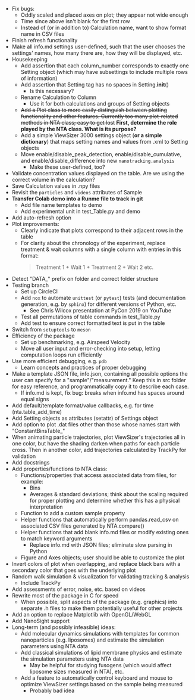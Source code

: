 - Fix bugs:
  - Oddly scaled and placed axes on plot; they appear not wide enough
  - Time since above isn't blank for the first row
  - Instead of (or in addition to) Calculation name, want to show format name in CSV files
- Finish refresh functionality
- Make all info.md settings user-defined, such that the user chooses the settings' names, how many there are, how they will be displayed, etc.
- Housekeeping
  - Add assertion that each column_number corresponds to exactly one Setting object (which may have subsettings to include multiple rows of information)
  - Add assertion that Setting tag has no spaces in Setting.__init__()
    - Is this necessary?
  - Rename Calculation to Column
    - Use it for both calculations and groups of Setting objects
  - ~~Add a Plot class to more easily distinguish between plotting functionality and other features. Currently too many plot-related methods in NTA class; easy to get lost~~ **First, determine the role played by the NTA class. What is its purpose?**
  - Add a simple ViewSizer 3000 settings object (**or a simple dictionary**) that maps setting names and values from .xml to Setting objects
  - Move enable/disable_peak_detection, enable/disable_cumulative, and enable/disable_difference into new `nanotracking.analysis`
    - Make these user-defined, too?
- Validate concentration values displayed on the table. Are we using the correct volume in the calculation?
- Save Calculation values in .npy files
- Revisit the `particles` and `videos` attributes of Sample
- **Transfer Colab demo into a Runme file to track in git**
  - Add file name templates to demo
  - Add experimental unit in test_Table.py and demo
- Add auto-refresh option
- Plot improvements:
  - Clearly indicate that plots correspond to their adjacent rows in the table
  - For clarity about the chronology of the experiment, replace treatment & wait columns with a single column with entries in this format:
    > Treatment 1 +
    > Wait 1 +
    > Treatment 2 +
    > Wait 2
    > etc.
- Detect "DATA_" prefix on folder and correct folder structure
- Testing branch
  - Set up CircleCI
  - Add `nox` to automate `unittest` (or `pytest`) tests (and documentation generation, e.g. by `sphinx`) for different versions of Python, etc.
    - See Chris Wilcox presentation at PyCon 2019 on YouTube
  - Test all permutations of table commands in test_Table.py
  - Add test to ensure correct formatted text is put in the table
- Switch from `setuptools` to `meson`
- Efficiency of the package
  - Set up benchmarking, e.g. Airspeed Velocity
  - Move all user input and error-checking into setup, letting computation loops run efficiently
- Use more efficient debugging, e.g. `pdb`
  - Learn concepts and practices of proper debugging
- Make a template JSON file, info.json, containing all possible options the user can specify for a "sample"/"measurement." Keep this in src folder for easy reference, and programmatically copy it to describe each case.
  - If info.md is kept, fix bug: breaks when info.md has spaces around equal signs
- Add default/template format/value callbacks, e.g. for time (nta.table_add_time)
- Add Setting objects as attributes (setattr) of Settings object
- Add option to plot .dat files other than those whose names start with "ConstantBinsTable_"
- When animating particle trajectories, plot ViewSizer's trajectories all in one color, but have the shading darken when paths for each particle cross. Then in another color, add trajectories calculated by TrackPy for validation
- Add docstrings
- Add properties/functions to NTA class:
  - Functions/properties that access associated data from files, for example:
    - Bins
    - Averages & standard deviations; think about the scaling required for proper plotting and determine whether this has a physical interpretation
  - Function to add a custom sample property
  - Helper functions that automatically perform pandas.read_csv on associated CSV files generated by NTA.compare()
  - Helper functions that add blank info.md files or modify existing ones to match keyword arguments
    - Replace info.md with JSON files; eliminate slow parsing in Python
  - Figure and Axes objects; user should be able to customize the plot
- Invert colors of plot when overlapping, and replace black bars with a secondary color that goes with the underlying plot
- Random walk simulation & visualization for validating tracking & analysis
  - Include TrackPy
- Add assessments of error, noise, etc. based on videos
- Rewrite most of the package in C for speed
  - When possible, split aspects of the package (e.g. graphics) into separate .h files to make them potentially useful for other projects
- Add an option to replace Matplotlib with OpenGL/WebGL
- Add NanoSight support
- Long-term (and possibly infeasible) ideas:
  - Add molecular dynamics simulations with templates for common nanoparticles (e.g. liposomes) and estimate the simulation parameters using NTA data
  - Add classical simulations of lipid membrane physics and estimate the simulation parameters using NTA data
    - May be helpful for studying fusogens (which would affect liposome sizes measured in NTA), etc.
  - Add a feature to automatically control keyboard and mouse to optimize ViewSizer settings based on the sample being measured
    - Probably bad idea